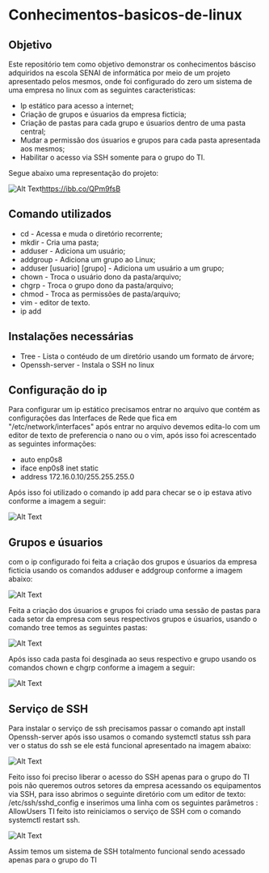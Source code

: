 # Conhecimentos-basicos-de-linux

## Objetivo

Este repositório tem como objetivo demonstrar os conhecimentos básciso adquiridos na escola SENAI de informática por meio de um projeto apresentado pelos mesmos, onde foi configurado do zero um sistema de uma empresa no linux com as seguintes caracteristicas:

* Ip estático para acesso a internet;
* Criação de grupos e úsuarios da empresa ficticia;
* Criação de pastas para cada grupo e úsuarios dentro de uma pasta central;
* Mudar a permissão dos úsuarios e grupos para cada pasta apresentada aos mesmos;
* Habilitar o acesso via SSH somente para o grupo do TI.

Segue abaixo uma representação do projeto:

![Alt Text](https://ibb.co/QPm9fsB)https://ibb.co/QPm9fsB

## Comando utilizados

* cd - Acessa e muda o diretório recorrente;
* mkdir - Cria uma pasta;
* adduser - Adiciona um usuário;
* addgroup - Adiciona um grupo ao Linux;
* adduser [usuario] [grupo] - Adiciona um usuário a um grupo;
* chown - Troca o usuário dono da pasta/arquivo;
* chgrp - Troca o grupo dono da pasta/arquivo;
* chmod - Troca as permissões	de pasta/arquivo;
* vim - editor de texto.
* ip add

## Instalações necessárias 

* Tree - Lista o contéudo de um diretório usando um formato de árvore;
* Openssh-server - Instala o SSH no linux

## Configuração do ip

Para configurar um ip estático precisamos entrar no arquivo que contém as configurações das Interfaces de Rede que fica em "/etc/network/interfaces"  após entrar no arquivo 
devemos edita-lo com um editor de texto de preferencia o nano ou o vim, após isso foi acrescentado as seguintes informações:

* auto enp0s8
* iface enp0s8 inet static
* address 172.16.0.10/255.255.255.0

Após isso foi utilizado o comando ip add para checar se o ip estava ativo conforme a imagem a seguir: 

![Alt Text](https://i.ibb.co/3yV3PFW/PRINT-1.png)

## Grupos e úsuarios 

com o ip configurado foi feita a criação dos grupos e úsuarios da empresa ficticia usando os comandos adduser e addgroup conforme a imagem abaixo: 

![Alt Text](https://i.ibb.co/mB8MW9Z/PRINT-3.png)

Feita a criação dos úsuarios e grupos foi criado uma sessão de pastas para cada setor da empresa com seus respectivos grupos e úsuarios, usando o comando tree temos as seguintes pastas: 

![Alt Text](https://i.ibb.co/5FBCCRZ/PRINT-4.png)

Após isso cada pasta foi desginada ao seus respectivo e grupo usando os comandos chown e chgrp conforme a imagem a seguir: 

![Alt Text](https://i.ibb.co/bsDnCx9/PRINT-5-1.png)


## Serviço de SSH 

Para instalar o serviço de ssh precisamos passar o comando apt install Openssh-server após isso usamos o comando systemctl status ssh para ver o status do ssh se ele está funcional apresentado na imagem abaixo: 

![Alt Text](https://i.ibb.co/WBBvm0p/PRINT-6-1.png)

Feito isso foi preciso liberar o acesso do SSH apenas para o grupo do TI pois não queremos outros setores da empresa acessando os equipamentos via SSH, para isso abrimos o seguinte diretório com um editor de texto: /etc/ssh/sshd_config e inserimos uma linha com os seguintes parâmetros : AllowUsers TI feito isto reiniciamos o serviço de SSH  com o comando systemctl restart ssh.

![Alt Text](https://i.ibb.co/yRDGFqZ/PRINT-6-2.png)

Assim temos um sistema de SSH totalmento funcional sendo acessado apenas para o grupo do TI 
 

























